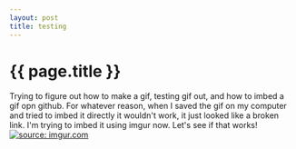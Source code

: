 ```yaml
---
layout: post
title: testing
---
```


{{ page.title }}
================

<p class="meta">
Trying to figure out how to make a gif, testing gif out, and how to imbed a gif opn github. For whatever reason, when I saved the gif on my computer and tried to imbed it directly it wouldn't work, it just looked like a broken link. I'm trying to imbed it using imgur now. Let's see if that works!

<br>
<a href="http://imgur.com/tlQGOI3"><img src="http://i.imgur.com/tlQGOI3.gif" title="source: imgur.com" /></a>

